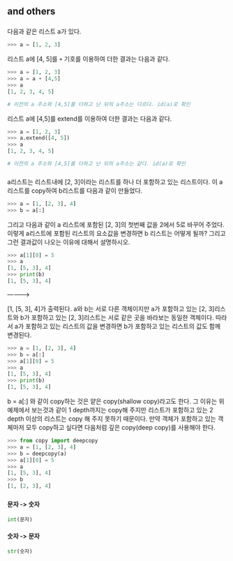 ## and others

### #

다음과 같은 리스트 a가 있다.

```python
>>> a = [1, 2, 3]
```

리스트 a에 [4, 5]를 `+` 기호를 이용하여 더한 결과는 다음과 같다.

```python
>>> a = [1, 2, 3]
>>> a = a + [4,5]
>>> a
[1, 2, 3, 4, 5]

# 이전의 a 주소와 [4,5]를 더하고 난 뒤의 a주소는 다르다. id(a)로 확인
```

리스트 a에 [4,5]를 extend를 이용하여 더한 결과는 다음과 같다.

```python
>>> a = [1, 2, 3]
>>> a.extend([4, 5])
>>> a
[1, 2, 3, 4, 5]

# 이전의 a 주소와 [4,5]를 더하고 난 뒤의 a주소는 같다. id(a)로 확인
```



### #

a리스트는 리스트내에 [2, 3]이라는 리스트를 하나 더 포함하고 있는 리스트이다. 이 a리스트를 copy하여 b리스트를 다음과 같이 만들었다.

```python
>>> a = [1, [2, 3], 4]
>>> b = a[:]
```

그리고 다음과 같이 a 리스트에 포함된 [2, 3]의 첫번째 값을 2에서 5로 바꾸어 주었다. 이렇게 a리스트에 포함된 리스트의 요소값을 변경하면 b 리스트는 어떻게 될까? 그리고 그런 결과값이 나오는 이유에 대해서 설명하시오.

```python
>>> a[1][0] = 5
>>> a
[1, [5, 3], 4]
>>> print(b)
[1, [5, 3], 4]
```

 ————>

[1, [5, 3], 4]가 출력된다. a와 b는 서로 다른 객체이지만 a가 포함하고 있는 [2, 3]리스트와 b가 포함하고 있는 [2, 3]리스트는 서로 같은 곳을 바라보는 동일한 객체이다. 따라서 a가 포함하고 있는 리스트의 값을 변경하면 b가 포함하고 있는 리스트의 값도 함께 변경된다.

```python
>>> a = [1, [2, 3], 4]
>>> b = a[:]
>>> a[1][0] = 5
>>> a
[1, [5, 3], 4]
>>> print(b)
[1, [5, 3], 4]
```

b = a[:] 와 같이 copy하는 것은 얕은 copy(shallow copy)라고도 한다. 그 이유는 위 예제에서 보는것과 같이 1 depth까지는 copy해 주지만 리스트가 포함하고 있는 2 depth 이상의 리스트는 copy 해 주지 못하기 때문이다. 만약 객체가 포함하고 있는 객체마저 모두 copy하고 싶다면 다음처럼 깊은 copy(deep copy)를 사용해야 한다.

```python
>>> from copy import deepcopy
>>> a = [1, [2, 3], 4]
>>> b = deepcopy(a)
>>> a[1][0] = 5
>>> a
[1, [5, 3], 4]
>>> b
[1, [2, 3], 4]
```

 

### #

#### 문자 -> 숫자

```python
int(문자)
```



#### 숫자 -> 문자

```python
str(숫자)
```

